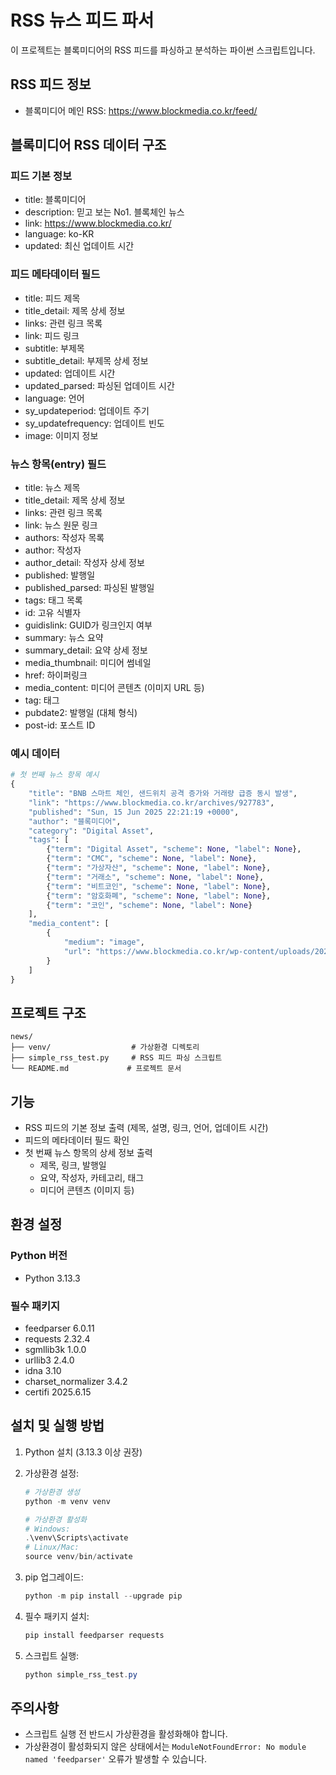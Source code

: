 # RSS 뉴스 피드 파서

이 프로젝트는 블록미디어의 RSS 피드를 파싱하고 분석하는 파이썬 스크립트입니다.

## RSS 피드 정보
- 블록미디어 메인 RSS: https://www.blockmedia.co.kr/feed/

## 블록미디어 RSS 데이터 구조

### 피드 기본 정보
- title: 블록미디어
- description: 믿고 보는 No1. 블록체인 뉴스
- link: https://www.blockmedia.co.kr/
- language: ko-KR
- updated: 최신 업데이트 시간

### 피드 메타데이터 필드
- title: 피드 제목
- title_detail: 제목 상세 정보
- links: 관련 링크 목록
- link: 피드 링크
- subtitle: 부제목
- subtitle_detail: 부제목 상세 정보
- updated: 업데이트 시간
- updated_parsed: 파싱된 업데이트 시간
- language: 언어
- sy_updateperiod: 업데이트 주기
- sy_updatefrequency: 업데이트 빈도
- image: 이미지 정보

### 뉴스 항목(entry) 필드
- title: 뉴스 제목
- title_detail: 제목 상세 정보
- links: 관련 링크 목록
- link: 뉴스 원문 링크
- authors: 작성자 목록
- author: 작성자
- author_detail: 작성자 상세 정보
- published: 발행일
- published_parsed: 파싱된 발행일
- tags: 태그 목록
- id: 고유 식별자
- guidislink: GUID가 링크인지 여부
- summary: 뉴스 요약
- summary_detail: 요약 상세 정보
- media_thumbnail: 미디어 썸네일
- href: 하이퍼링크
- media_content: 미디어 콘텐츠 (이미지 URL 등)
- tag: 태그
- pubdate2: 발행일 (대체 형식)
- post-id: 포스트 ID

### 예시 데이터
```python
# 첫 번째 뉴스 항목 예시
{
    "title": "BNB 스마트 체인, 샌드위치 공격 증가와 거래량 급증 동시 발생",
    "link": "https://www.blockmedia.co.kr/archives/927783",
    "published": "Sun, 15 Jun 2025 22:21:19 +0000",
    "author": "블록미디어",
    "category": "Digital Asset",
    "tags": [
        {"term": "Digital Asset", "scheme": None, "label": None},
        {"term": "CMC", "scheme": None, "label": None},
        {"term": "가상자산", "scheme": None, "label": None},
        {"term": "거래소", "scheme": None, "label": None},
        {"term": "비트코인", "scheme": None, "label": None},
        {"term": "암호화폐", "scheme": None, "label": None},
        {"term": "코인", "scheme": None, "label": None}
    ],
    "media_content": [
        {
            "medium": "image",
            "url": "https://www.blockmedia.co.kr/wp-content/uploads/2025/06/BNB-샌드위치-공격-1.png"
        }
    ]
}
```

## 프로젝트 구조
```
news/
├── venv/                  # 가상환경 디렉토리
├── simple_rss_test.py     # RSS 피드 파싱 스크립트
└── README.md             # 프로젝트 문서
```

## 기능
- RSS 피드의 기본 정보 출력 (제목, 설명, 링크, 언어, 업데이트 시간)
- 피드의 메타데이터 필드 확인
- 첫 번째 뉴스 항목의 상세 정보 출력
  - 제목, 링크, 발행일
  - 요약, 작성자, 카테고리, 태그
  - 미디어 콘텐츠 (이미지 등)

## 환경 설정

### Python 버전
- Python 3.13.3

### 필수 패키지
- feedparser 6.0.11
- requests 2.32.4
- sgmllib3k 1.0.0
- urllib3 2.4.0
- idna 3.10
- charset_normalizer 3.4.2
- certifi 2025.6.15

## 설치 및 실행 방법

1. Python 설치 (3.13.3 이상 권장)

2. 가상환경 설정:
   ```powershell
   # 가상환경 생성
   python -m venv venv
   
   # 가상환경 활성화
   # Windows:
   .\venv\Scripts\activate
   # Linux/Mac:
   source venv/bin/activate
   ```

3. pip 업그레이드:
   ```powershell
   python -m pip install --upgrade pip
   ```

4. 필수 패키지 설치:
   ```powershell
   pip install feedparser requests
   ```

5. 스크립트 실행:
   ```powershell
   python simple_rss_test.py
   ```

## 주의사항
- 스크립트 실행 전 반드시 가상환경을 활성화해야 합니다.
- 가상환경이 활성화되지 않은 상태에서는 `ModuleNotFoundError: No module named 'feedparser'` 오류가 발생할 수 있습니다. 